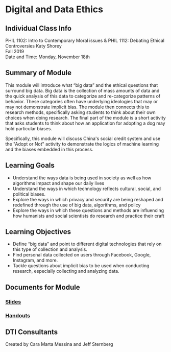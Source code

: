 # Digital and Data Ethics

## Individual Class Info
PHIL 1102: Intro to Contemporary Moral issues & PHIL 1112: Debating Ethical Controversies
Katy Shorey
<br>
Fall 2019
<br>
Date and Time: Monday, November 18th
<br>

## Summary of Module
This module will introduce what “big data” and the ethical questions that surround big data. Big data is the collection of mass amounts of data and the quick analysis of this data to categorize and re-categorize patterns of behavior. These categories often have underlying ideologies that may or may not demonstrate implicit bias. The module then connects this to research methods, specifically asking students to think about their own choices when doing research. The final part of the module is a short activity that asks students to think about how an application for adopting a dog may hold particular biases. 

Specifically, this module will discuss China's social credit system and use the "Adopt or Not" activity to demonstrate the logics of machine learning and the biases embedded in this process.

## Learning Goals
- Understand the ways data is being used in society as well as how algorithms impact and shape our daily lives 
- Understand the ways in which technology reflects cultural, social, and political biases. 
- Explore the ways in which privacy and security are being reshaped and redefined through the use of big data, algorithms, and policy
- Explore the ways in which these questions and methods are influencing how humanists and social scientists do research and practice their craft


## Learning Objectives
- Define “big data” and point to different digital technologies that rely on this type of collection and analysis.
- Find personal data collected on users through Facebook, Google, Instagram, and more. 
- Tackle questions about implicit bias to be used when conducting research, especially collecting and analyzing data. 

## Documents for Module

### [Slides](https://github.com/NULabNortheastern/digitalassignmentshowcase/blob/master/data_ethics/philosophy-fall2019-shorey/slides.pdf)

### [Handouts](https://github.com/NULabNortheastern/digitalassignmentshowcase/blob/master/data_ethics/philosophy-fall2019-shorey/handout.pdf)

## DTI Consultants
Created by Cara Marta Messina and Jeff Sternberg
